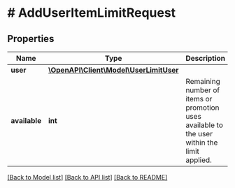 # # AddUserItemLimitRequest

## Properties

Name | Type | Description | Notes
------------ | ------------- | ------------- | -------------
**user** | [**\OpenAPI\Client\Model\UserLimitUser**](UserLimitUser.md) |  |
**available** | **int** | Remaining number of items or promotion uses available to the user within the limit applied. |

[[Back to Model list]](../../README.md#models) [[Back to API list]](../../README.md#endpoints) [[Back to README]](../../README.md)

